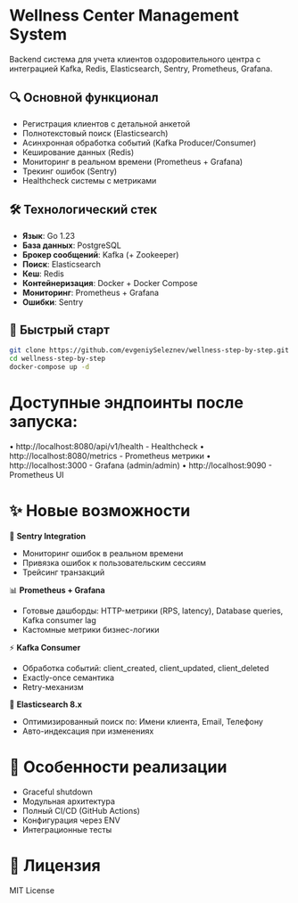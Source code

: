 # Wellness Center Management System

Backend система для учета клиентов оздоровительного центра с интеграцией Kafka, Redis, Elasticsearch, Sentry, Prometheus, Grafana.

## 🔍 Основной функционал
- Регистрация клиентов с детальной анкетой
- Полнотекстовый поиск (Elasticsearch)
- Асинхронная обработка событий (Kafka Producer/Consumer)
- Кеширование данных (Redis)
- Мониторинг в реальном времени (Prometheus + Grafana)
- Трекинг ошибок (Sentry)
- Healthcheck системы с метриками

## 🛠 Технологический стек
- **Язык**: Go 1.23
- **База данных**: PostgreSQL
- **Брокер сообщений**: Kafka (+ Zookeeper)
- **Поиск**: Elasticsearch
- **Кеш**: Redis
- **Контейнеризация**: Docker + Docker Compose
- **Мониторинг**:	Prometheus + Grafana
- **Ошибки**:	Sentry

## 🚀 Быстрый старт
```bash
git clone https://github.com/evgeniySeleznev/wellness-step-by-step.git
cd wellness-step-by-step
docker-compose up -d
```

# Доступные эндпоинты после запуска:
•	http://localhost:8080/api/v1/health - Healthcheck
•	http://localhost:8080/metrics - Prometheus метрики
•	http://localhost:3000 - Grafana (admin/admin)
•	http://localhost:9090 - Prometheus UI

# ✨ Новые возможности

🎯 **Sentry Integration**
- Мониторинг ошибок в реальном времени
-	Привязка ошибок к пользовательским сессиям
-	Трейсинг транзакций

📊 **Prometheus + Grafana**
-	Готовые дашборды: HTTP-метрики (RPS, latency), Database queries, Kafka consumer lag
-	Кастомные метрики бизнес-логики

⚡ **Kafka Consumer**
-	Обработка событий: client_created, client_updated, client_deleted
-	Exactly-once семантика
-	Retry-механизм

🧩 **Elasticsearch 8.x**
-	Оптимизированный поиск по: Имени клиента, Email, Телефону
-	Авто-индексация при изменениях

# 📝 **Особенности реализации**
-	Graceful shutdown 
-	Модульная архитектура 
-	Полный CI/CD (GitHub Actions)
-	Конфигурация через ENV
-	Интеграционные тесты 

# 📄 **Лицензия**
MIT License
